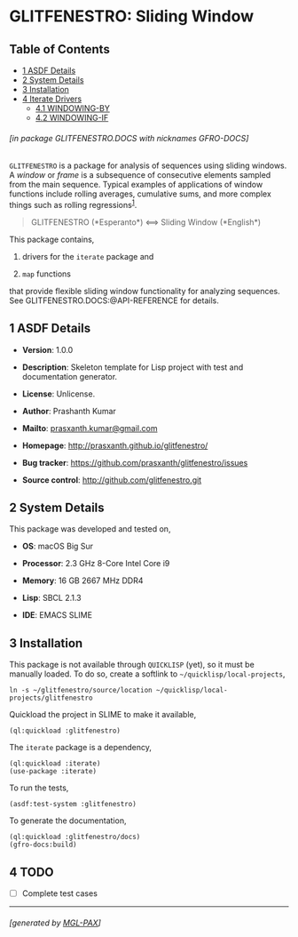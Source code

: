 <a id='x-28GLITFENESTRO-2EDOCS-3A-40INDEX-20MGL-PAX-3ASECTION-29'></a>

# GLITFENESTRO: Sliding Window

## Table of Contents

- [1 ASDF Details][7752]
- [2 System Details][a006]
- [3 Installation][751c]
- [4 Iterate Drivers][5a66]
    - [4.1 WINDOWING-BY][2efc]
    - [4.2 WINDOWING-IF][97c5]

###### \[in package GLITFENESTRO.DOCS with nicknames GFRO-DOCS\]
`GLITFENESTRO` is a package for analysis of sequences using sliding windows. A *window* or *frame* is a subsequence of consecutive elements sampled from the main sequence. Typical examples of applications of window functions include rolling averages, cumulative sums, and more complex things such as rolling regressions<sup>[1](#r-slider)</sup>.
<blockquote class="note">
GLITFENESTRO (*Esperanto*) <==> Sliding Window (*English*)
</blockquote>
This package contains,

1. drivers for the `iterate` package and

2. `map` functions

that provide flexible sliding window functionality for analyzing sequences. See GLITFENESTRO.DOCS:@API-REFERENCE for details.
  

<a id='x-28GLITFENESTRO-2EDOCS-3A-40ASDF-DETAILS-20MGL-PAX-3ASECTION-29'></a>

## 1 ASDF Details

- **Version**: 1.0.0

- **Description**: Skeleton template for Lisp project with test and documentation generator.

- **License**: Unlicense.

- **Author**: Prashanth Kumar

- **Mailto**: prasxanth.kumar@gmail.com

- **Homepage**: http://prasxanth.github.io/glitfenestro/

- **Bug tracker**: https://github.com/prasxanth/glitfenestro/issues

- **Source control**: http://github.com/glitfenestro.git


<a id='x-28GLITFENESTRO-2EDOCS-3A-40SYSTEM-DETAILS-20MGL-PAX-3ASECTION-29'></a>

## 2 System Details

This package was developed and tested on,

- **OS**: macOS Big Sur

- **Processor**: 2.3 GHz 8-Core Intel Core i9

- **Memory**: 16 GB 2667 MHz DDR4

- **Lisp**: SBCL 2.1.3

- **IDE**: EMACS SLIME

  

<a id='x-28GLITFENESTRO-2EDOCS-3A-40INSTALLATION-20MGL-PAX-3ASECTION-29'></a>

## 3 Installation

This package is not available through `QUICKLISP` (yet), so it must be manually loaded. To do so, create a softlink to `~/quicklisp/local-projects`,

```
ln -s ~/glitfenestro/source/location ~/quicklisp/local-projects/glitfenestro
```

Quickload the project in SLIME to make it available,

```
(ql:quickload :glitfenestro)
```

The `iterate` package is a dependency,

```
(ql:quickload :iterate)
(use-package :iterate)
```

To run the tests,

```
(asdf:test-system :glitfenestro)
```

To generate the documentation,

```
(ql:quickload :glitfenestro/docs)
(gfro-docs:build)
```

## 4 TODO
	
- [ ] Complete test cases
  

<a id='x-28GLITFENESTRO-3A-40ITERATE-20MGL-PAX-3ASECTION-29'></a>

  [2efc]: #x-28GLITFENESTRO-3A-40WINDOWING-BY-20MGL-PAX-3ASECTION-29 "WINDOWING-BY"
  [5a66]: #x-28GLITFENESTRO-3A-40ITERATE-20MGL-PAX-3ASECTION-29 "Iterate Drivers"
  [751c]: #x-28GLITFENESTRO-2EDOCS-3A-40INSTALLATION-20MGL-PAX-3ASECTION-29 "Installation"
  [7752]: #x-28GLITFENESTRO-2EDOCS-3A-40ASDF-DETAILS-20MGL-PAX-3ASECTION-29 "ASDF Details"
  [97c5]: #x-28GLITFENESTRO-3A-40WINDOWING-IF-20MGL-PAX-3ASECTION-29 "WINDOWING-IF"
  [a006]: #x-28GLITFENESTRO-2EDOCS-3A-40SYSTEM-DETAILS-20MGL-PAX-3ASECTION-29 "System Details"

* * *
###### \[generated by [MGL-PAX](https://github.com/melisgl/mgl-pax)\]
